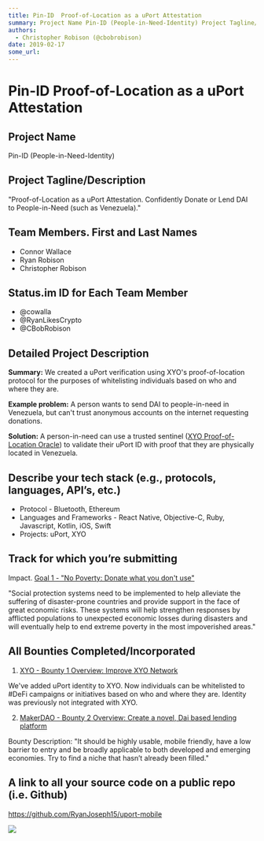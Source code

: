 ```yaml
---
title: Pin-ID  Proof-of-Location as a uPort Attestation
summary: Project Name Pin-ID (People-in-Need-Identity) Project Tagline/Description Proof-of-Location as a uPort Attestation. Confidently Donate or Lend DAI to People-in-Need (such as Venezuela). Team Members. First and Last Names Connor Wallace Ryan Robison Christopher Robison Status.im ID for Each Team Member @cowalla @RyanLikesCrypto @CBobRobison Detailed Project Description Summary- We created a uPort verification using XYOs proof-of-location protocol for the purposes of whitelisting individuals based
authors:
  - Christopher Robison (@cbobrobison)
date: 2019-02-17
some_url: 
---
```


# Pin-ID  Proof-of-Location as a uPort Attestation


## Project Name
Pin-ID (People-in-Need-Identity)

## Project Tagline/Description
"Proof-of-Location as a uPort Attestation. Confidently Donate or Lend DAI to People-in-Need (such as Venezuela)."

## Team Members. First and Last Names

- Connor Wallace
- Ryan Robison
- Christopher Robison

## Status.im ID for Each Team Member

- @cowalla
- @RyanLikesCrypto
- @CBobRobison


## Detailed Project Description
**Summary:** We created a uPort verification using XYO's proof-of-location protocol for the purposes of whitelisting individuals based on who and where they are.

**Example problem:** A person wants to send DAI to people-in-need in Venezuela, but can't trust anonymous accounts on the internet requesting donations.

**Solution:** A person-in-need can use a trusted sentinel ([XYO Proof-of-Location Oracle](https://medium.com/@Cooperzi/xyo-proof-of-location-17bce8d604f2)) to validate their uPort ID with proof that they are physically located in Venezuela.


## Describe your tech stack (e.g., protocols, languages, API’s, etc.)

- Protocol - Bluetooth, Ethereum
- Languages and Frameworks - React Native, Objective-C, Ruby, Javascript, Kotlin, iOS, Swift
- Projects: uPort, XYO


## Track for which you’re submitting

Impact. [Goal 1 - "No Poverty: Donate what you don't use"](https://www.un.org/sustainabledevelopment/poverty/)

"Social protection systems need to be implemented to help alleviate the suffering of disaster-prone countries and provide support in the face of great economic risks. These systems will help strengthen responses by afflicted populations to unexpected economic losses during disasters and will eventually help to end extreme poverty in the most impoverished areas."

## All Bounties Completed/Incorporated

1. [XYO - Bounty 1 Overview: Improve XYO Network](https://kauri.io/article/6ee2ef1828dd482582eafd2bfe930b64/v3/xyo-sponsor-bounty-at-ethdenver-2019!)

We've added uPort identity to XYO. Now individuals can be whitelisted to #DeFi campaigns or initiatives based on who and where they are. Identity was previously not integrated with XYO.

2. [MakerDAO - Bounty 2 Overview: Create a novel, Dai based lending platform](platformhttps://kauri.io/article/1aa7db4858614e21b0446a03680b9846/v1/makerdao-sponsor-bounty-at-ethdenver-2019!)

Bounty Description: "It should be highly usable, mobile friendly, have a low barrier to entry and be broadly applicable to both developed and emerging economies. Try to find a niche that hasn’t already been filled."


## A link to all your source code on a public repo (i.e. Github)

https://github.com/RyanJoseph15/uport-mobile


![](https://api.kauri.io:443/ipfs/QmUxXb6VeaLGmKTNdkNycuYmoX1mzNRjzPKfEEkGvHaePd)





